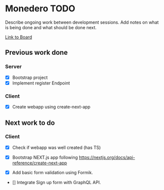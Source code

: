 # Monedero TODO

Describe ongoing work between development sessions.
Add notes on what is being done and what should be done next.

[Link to Board](https://www.notion.so/358c2dd2392a4f44a5c8b6547a0df8bb?v=bb051e363c014a4f8fe3f1236ba91e6b)

## Previous work done

### Server

- [x] Bootstrap project
- [x] Implement register Endpoint

### Client

- [x] Create webapp using create-next-app

## Next work to do

### Client

- [x] Check if webapp was well created (has TS)
- [x] Bootstrap NEXT.js app following https://nextjs.org/docs/api-reference/create-next-app

- [x] Add basic form validation using Formik.
- [] Integrate Sign up form with GraphQL API.
